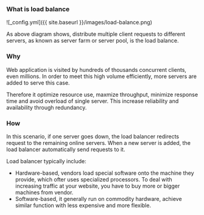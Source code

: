 ### What is load balance

![_config.yml]({{ site.baseurl }}/images/load-balance.png)

As above diagram shows, distribute multiple client requests to different servers, as known as server farm or server pool,
is the load balance.

### Why

Web application is visited by hundreds of thousands concurrent clients, even millions. In order to meet this high
volume efficiently, more servers are added to serve this case.

Therefore it optimize resource use, maxmize throughput, minimize response time and avoid overload of single server.
This increase reliability and availability through redundancy.

### How

In this scenario, if one server goes down, the load balancer redirects request to the remaining online servers.  When a new server is added,
the load balancer automatically send requests to it.

Load balancer typically include:

- Hardware-based, vendors load special software onto the machine they provide, which ofter uses specialized processors.
  To deal with increasing traffic at your website, you have to buy more or bigger machines from vendor.
- Software-based, it generally run on commodity hardware, achieve similar function with less expensive and more flexible.

